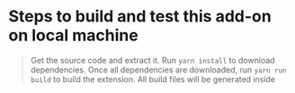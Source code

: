 # Steps to build and test this add-on on local machine

> Get the source code and extract it.
> Run `yarn install` to download dependencies.
> Once all dependencies are downloaded, run `yarn run build` to build the extension.
> All build files will be generated inside
